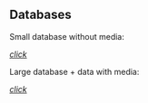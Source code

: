 ## Databases

Small database without media:

*[click](https://drive.google.com/file/d/1WYET6NpK6wSeQvCmuX7Nzcf2Gq2beCUG/view?usp=sharing)*

Large database + data with media:

*[click](https://drive.google.com/file/d/15iBSPtaUY58O7QHwxkqJKyGlLENR2OPq/view?usp=sharing)*